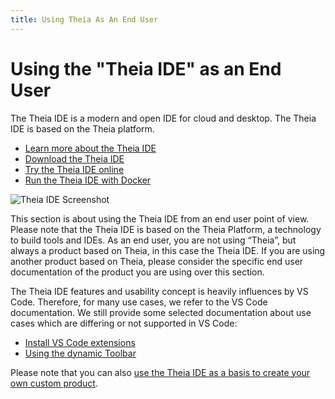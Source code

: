 ```yaml
---
title: Using Theia As An End User
---
```


# Using the "Theia IDE" as an End User

The Theia IDE is a modern and open IDE for cloud and desktop. The Theia IDE is based on the Theia platform.
- [Learn more about the Theia IDE](../../#theiaide)
- [Download the Theia IDE](../../#theiaidedownload)
- [Try the Theia IDE online](https://try.theia-cloud.io/)
- [Run the Theia IDE with Docker](https://github.com/eclipse-theia/theia-blueprint?tab=readme-ov-file#docker-build)

<img src="../../theia-screenshot.jpg" alt="Theia IDE Screenshot" style="max-width: 525px">

This section is about using the Theia IDE from an end user point of view. Please note that the Theia IDE is based on the Theia Platform, a technology to build tools and IDEs. As an end user, you are not using “Theia”, but always a product based on Theia, in this case the Theia IDE. If you are using another product based on Theia, please consider the specific end user documentation of the product you are using over this section.

The Theia IDE features and usability concept is heavily influences by VS Code. Therefore, for many use cases, we refer to the VS Code documentation. We still provide some selected documentation about use cases which are differing or not supported in VS Code:

- [Install VS Code extensions](../user_install_vscode_extensions/)
- [Using the dynamic Toolbar](../user_toolbar/)

Please note that you can also [use the Theia IDE as a basis to create your own custom product](../blueprint_documentation/).
